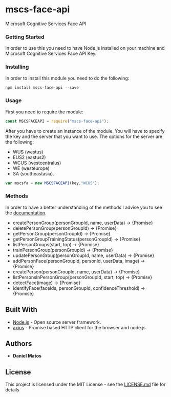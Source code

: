 # mscs-face-api
Microsoft Cognitive Services Face API

### Getting Started

In order to use this you need to have Node.js installed on your machine and Microsoft Cognitive Services Face API Key.

### Installing

In order to install this module you need to do the following:
```js
npm install mscs-face-api --save
```

### Usage

First you need to require the module:
```js
const MSCSFACEAPI = require("mscs-face-api");
```
After you have to create an instance of the module. You will have to specify the key and the server that you want to use.
The options for the server are the following:
  - WUS (westus)
  - EUS2 (eastus2)
  - WCUS (westcentralus)
  - WE (westeurope)
  - SA (southeastasia).
  
```js
var mscsfa = new MSCSFACEAPI(key,"WCUS");
```

### Methods

In order to have a better understanding of the methods I advise you to see the [documentation](http://htmlpreview.github.com/?https://github.com/itsdanielmatos/mscs-face-api/blob/master/Documentation/index.html).

- createPersonGroup(personGroupId, name, userData) → {Promise}
- deletePersonGroup(personGroupId) → {Promise}
- getPersonGroup(personGroupId) → {Promise}
- getPersonGroupTrainingStatus(personGroupId) → {Promise}
- listPersonGroups(start, top) → {Promise}
- trainPersonGroup(personGroupId) → {Promise}
- updatePersonGroup(personGroupId, name, userData) → {Promise}
- addPersonFace(personGroupId, personId, userData, image) → {Promise}
- createPerson(personGroupId, name, userData) → {Promise}
- listPersonsInPersonGroup(personGroupId, start, top) → {Promise}
- detectFace(image) → {Promise}
- identifyFace(faceIds, personGroupId, confidenceThreshold) → {Promise}


## Built With

* [Node.js](https://nodejs.org/) - Open source server framework.
* [axios](https://www.npmjs.com/package/axios) - Promise based HTTP client for the browser and node.js.

## Authors

* **Daniel Matos**

## License

This project is licensed under the MIT License - see the [LICENSE.md](LICENSE.md) file for details
